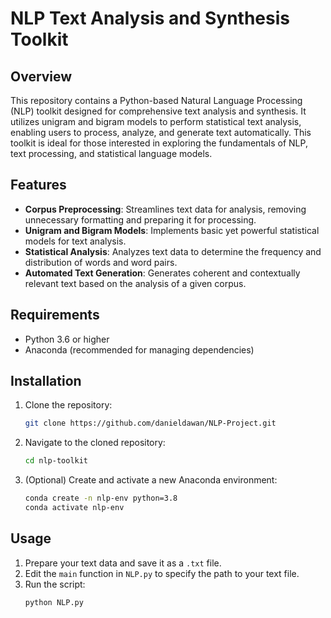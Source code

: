 # NLP Text Analysis and Synthesis Toolkit

## Overview
This repository contains a Python-based Natural Language Processing (NLP) toolkit designed for comprehensive text analysis and synthesis. It utilizes unigram and bigram models to perform statistical text analysis, enabling users to process, analyze, and generate text automatically. This toolkit is ideal for those interested in exploring the fundamentals of NLP, text processing, and statistical language models.

## Features
- **Corpus Preprocessing**: Streamlines text data for analysis, removing unnecessary formatting and preparing it for processing.
- **Unigram and Bigram Models**: Implements basic yet powerful statistical models for text analysis.
- **Statistical Analysis**: Analyzes text data to determine the frequency and distribution of words and word pairs.
- **Automated Text Generation**: Generates coherent and contextually relevant text based on the analysis of a given corpus.
  
## Requirements
- Python 3.6 or higher
- Anaconda (recommended for managing dependencies)

## Installation
1. Clone the repository:
   ```bash
   git clone https://github.com/danieldawan/NLP-Project.git
   ```
2. Navigate to the cloned repository:
   ```bash
   cd nlp-toolkit
   ```
3. (Optional) Create and activate a new Anaconda environment:
   ```bash
   conda create -n nlp-env python=3.8
   conda activate nlp-env
   ```

## Usage
1. Prepare your text data and save it as a `.txt` file.
2. Edit the `main` function in `NLP.py` to specify the path to your text file.
3. Run the script:
   ```bash
   python NLP.py
   ```
